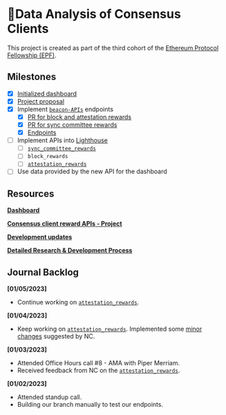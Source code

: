 # 💾Data Analysis of Consensus Clients

This project is created as part of the third cohort of the [Ethereum Protocol Fellowship (EPF)](https://github.com/eth-protocol-fellows/cohort-three/blob/master/program-guide/program-details.md).

## Milestones

- [x] [Initialized dashboard](https://kevinbogner-data-analysis-consensus-clients-app-lz484x.streamlitapp.com/)
- [x] [Project proposal](https://github.com/eth-protocol-fellows/cohort-three/blob/master/projects/consensus_client_reward_APIs.md)
- [x] Implement [`beacon-APIs`](https://github.com/ethereum/beacon-APIs) endpoints
  - [x] [PR for block and attestation rewards](https://github.com/ethereum/beacon-APIs/pull/260)
  - [x] [PR for sync committee rewards](https://github.com/ethereum/beacon-APIs/pull/262)
  - [x] [Endpoints](https://ethereum.github.io/beacon-APIs/?urls.primaryName=dev#/Experimental)
- [ ] Implement APIs into [Lighthouse](https://github.com/sigp/lighthouse)
  - [ ] [`sync_committee_rewards`](https://github.com/sigp/lighthouse/pull/3790)
  - [ ] `block_rewards`
  - [ ] [`attestation_rewards`](https://github.com/sigp/lighthouse/pull/3822)
- [ ] Use data provided by the new API for the dashboard

## Resources

[**Dashboard**](https://kevinbogner-data-analysis-consensus-clients-app-lz484x.streamlitapp.com/)

[**Consensus client reward APIs - Project**](https://github.com/eth-protocol-fellows/cohort-three/blob/master/projects/consensus_client_reward_APIs.md)

[**Development updates**](https://github.com/eth-protocol-fellows/cohort-three/blob/master/development-updates.md#kevinbogner)

[**Detailed Research & Development Process**](https://github.com/eth-protocol-fellows/cohort-three/blob/master/notes/kevinbogner.md)

## Journal Backlog
**[01/05/2023]**
- Continue working on [`attestation_rewards`](https://github.com/sigp/lighthouse/commit/c7aa610401afad662001f695c7d55c1fc21bf0a2).

**[01/04/2023]**
- Keep working on [`attestation_rewards`](https://github.com/sigp/lighthouse/pull/3822). Implemented some [minor changes](https://github.com/sigp/lighthouse/commit/390f33147d9b1876ed2d3e3571e0e9628178d3ab) suggested by NC.

**[01/03/2023]**
- Attended Office Hours call #8 - AMA with Piper Merriam.
- Received feedback from NC on the [`attestation_rewards`](https://github.com/sigp/lighthouse/pull/3822).

**[01/02/2023]**
- Attended standup call.
- Building our branch manually to test our endpoints.
